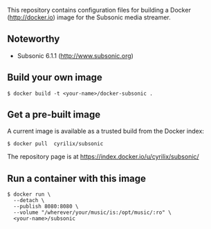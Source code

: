 
This repository contains configuration files for building a 
Docker (http://docker.io) image for the Subsonic media streamer.

## Noteworthy

* Subsonic 6.1.1 (http://www.subsonic.org)

## Build your own image

```shell
$ docker build -t <your-name>/docker-subsonic .
```

## Get a pre-built image

A current image is available as a trusted build from the Docker index:

```shell
$ docker pull  cyrilix/subsonic
```

The repository page is at
https://index.docker.io/u/cyrilix/subsonic/


## Run a container with this image

```shell
$ docker run \
  --detach \
  --publish 8080:8080 \
  --volume "/wherever/your/music/is:/opt/music/:ro" \
  <your-name>/subsonic

```

  
